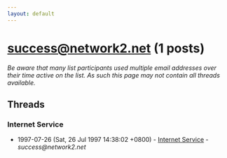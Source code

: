 ```yaml
---
layout: default
---
```


# success@network2.net (1 posts)

_Be aware that many list participants used multiple email addresses over their time active on the list. As such this page may not contain all threads available._

## Threads

### Internet Service
+ 1997-07-26 (Sat, 26 Jul 1997 14:38:02 +0800) - [Internet Service](/archive/1997/07/b9f4b92856bd993cab2c1e0135aef98f488cfd1b204ee6d61979c4b4044ef562) - _success@network2.net_

